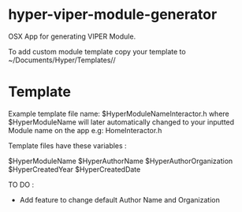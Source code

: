 # hyper-viper-module-generator
OSX App for generating VIPER Module.

To add custom module template copy your template to ~/Documents/Hyper/Templates/<YOUR MODULE TEMPLATE>/

Template
========

Example template file name: $HyperModuleNameInteractor.h
where $HyperModuleName will later automatically changed to your inputted Module name on the app e.g: HomeInteractor.h

Template files have these variables :

$HyperModuleName
$HyperAuthorName
$HyperAuthorOrganization
$HyperCreatedYear
$HyperCreatedDate

TO DO :
- Add feature to change default Author Name and Organization
